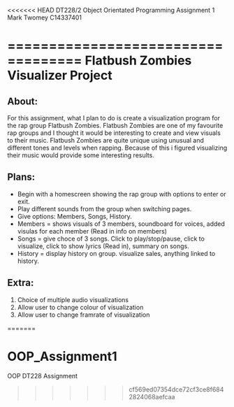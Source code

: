 <<<<<<< HEAD
DT228/2 Object Orientated Programming Assignment 1
Mark Twomey
C14337401

===================================
Flatbush Zombies Visualizer Project
===================================

About:
------
For this assignment, what I plan to do is create a visualization program for the rap group Flatbush Zombies.
Flatbush Zombies are one of my favourite rap groups and I thought it would be interesting to create and view
visuals to their music. Flatbush Zombies are quite unique using unusual and different tones and levels when rapping.
Because of this i figured visualizing their music would provide some interesting results.

Plans:
------
- Begin with a homescreen showing the rap group with options to enter or exit.
- Play different sounds from the group when switching pages.
- Give options: Members, Songs, History.
- Members = shows visuals of 3 members, soundboard for voices, added visulas for each member (Read in info on members)
- Songs = give choce of 3 songs. Click to play/stop/pause, click to visualize, click to show lyrics (Read in), summary on songs.
- History = display history on group. visualize sales, anything linked to history.

Extra:
------
1. Choice of multiple audio visualizations
2. Allow user to change colour of visualization 
3. Allow user to change framrate of visualization

=======
# OOP_Assignment1
OOP DT228 Assignment
>>>>>>> cf569ed07354dce72cf3ce8f6842824068aefcaa
